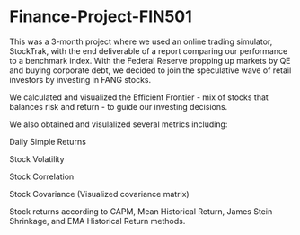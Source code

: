 # Finance-Project-FIN501
This was a 3-month project where we used an online trading simulator, StockTrak, with the end deliverable of a report comparing our performance to a benchmark index.
With the Federal Reserve propping up markets by QE and buying corporate debt, we decided to join the speculative wave of retail investors by investing in FANG stocks. 

We calculated and visualized the Efficient Frontier - mix of stocks that balances risk and return - to guide our investing decisions.

We also obtained and visulalized several metrics including:

Daily Simple Returns

Stock Volatility

Stock Correlation

Stock Covariance (Visualized covariance matrix)

Stock returns according to CAPM, Mean Historical Return, James Stein Shrinkage, and EMA Historical Return methods. 


